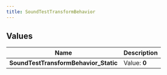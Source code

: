 ```yaml
---
title: SoundTestTransformBehavior
---
```


## Values

| Name | Description |
| ---- | ----------- |
| **SoundTestTransformBehavior\_Static** | Value: **0** |

